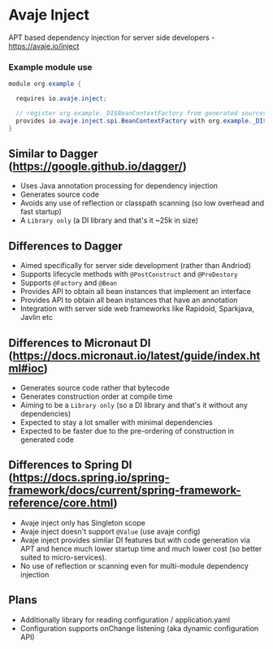 # Avaje Inject
APT based dependency injection for server side developers - https://avaje.io/inject

### Example module use

```java
module org.example {

  requires io.avaje.inject;

  // register org.example._DI$BeanContextFactory from generated sources
  provides io.avaje.inject.spi.BeanContextFactory with org.example._DI$BeanContextFactory;
}
```

## Similar to Dagger (https://google.github.io/dagger/)

- Uses Java annotation processing for dependency injection
- Generates source code
- Avoids any use of reflection or classpath scanning (so low overhead and fast startup)
- A `Library only` (a DI library and that's it ~25k in size)


## Differences to Dagger

- Aimed specifically for server side development (rather than Andriod)
- Supports lifecycle methods with `@PostConstruct` and `@PreDestory`
- Supports `@Factory` and `@Bean`
- Provides API to obtain all bean instances that implement an interface
- Provides API to obtain all bean instances that have an annotation
- Integration with server side web frameworks like Rapidoid, Sparkjava, Javlin etc


## Differences to Micronaut DI (https://docs.micronaut.io/latest/guide/index.html#ioc)

- Generates source code rather that bytecode
- Generates construction order at compile time
- Aiming to be a `Library only` (so a DI library and that's it without any dependencies)
- Expected to stay a lot smaller with minimal dependencies
- Expected to be faster due to the pre-ordering of construction in generated code

## Differences to Spring DI (https://docs.spring.io/spring-framework/docs/current/spring-framework-reference/core.html)

- Avaje inject only has Singleton scope
- Avaje inject doesn't support `@Value` (use avaje config)
- Avaje inject provides similar DI features but with code generation via APT
  and hence much lower startup time and much lower cost (so better suited to micro-services).
- No use of reflection or scanning even for multi-module dependency injection


## Plans

- Additionally library for reading configuration / application.yaml
- Configuration supports onChange listening (aka dynamic configuration API)
